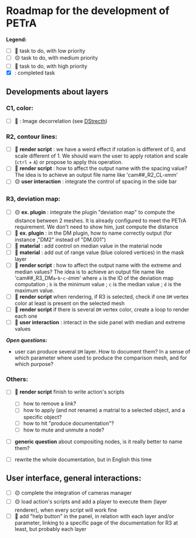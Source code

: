 # Roadmap for the development of PETrA

**Legend:**
- [ ] :large_blue_circle: task to do, with low priority
- [ ] :yellow_circle: task to do, with medium priority
- [ ] :red_circle: task to do, with high priority
- [x] : completed task

## Developments about layers
### C1, color:
- [ ] :large_blue_circle: : Image decorrelation (see [DStrecth](http://www.dstretch.com/))
 
### R2, contour lines:
- [ ] :red_circle: **render script** : we have a weird effect if rotation is different of 0, and scale different of 1. We should warn the user to apply rotation and scale (`ctrl` + `A`) or propose to apply this operation.
- [ ] :red_circle: **render script** : how to affect the output name with the spacing value? The idea is to achieve an output file name like 'cam##_R2_CL-xmm'
- [ ] :yellow_circle: **user interaction** : integrate the control of spacing in the side bar
 
### R3, deviation map:
- [ ] :yellow_circle: **ex. plugin** : integrate the plugin "deviation map" to compute the distance between 2 meshes. It is already configured to meet the PETrA requirement. We don't need to show him, just compute the distance
- [ ] :red_circle: **ex. plugin** : in the DM plugin, how to name correctly output (for instance ,"DM2" instead of "DM.001")
- [ ] :red_circle: **material** : add control on median value in the material node
- [ ] :red_circle: **material** : add out of range value (blue colored vertices) in the mask layer
- [ ] :red_circle: **render script** : how to affect the output name with the extreme and median values? The idea is to achieve an output file name like 'cam##_R3_DM`a`-`b`-`c`-`d`mm' where `a` is the ID of the deviation map computation ; `b` is the minimum value ; `c` is the median value ; `d` is the maximum value.
- [ ] :large_blue_circle: **render script** when rendering, if R3 is selected, check if one `DM` vertex color at least is present on the selected mesh
- [ ] :large_blue_circle: **render script** if there is several `DM` vertex color, create a loop to render each one
- [ ] :large_blue_circle: **user interaction** : interact in the side panel with median and extreme values

**_Open questions:_**
- user can produce several `DM` layer. How to document them? In a sense of which parameter where used to produce the comparison mesh, and for which purpose?
 
### Others:
- [ ] :red_circle: **render script** finish to write action's scripts
  - [ ] how to remove a link?
  - [ ] how to apply (and not rename) a matrial to a selected object, and a specific object?
  - [ ] how to hit "produce documentation"?
  - [ ] how to mute and unmute a node?
- [ ] **generic question** about compositing nodes, is it really better to name them?
- [ ] rewrite the whole documentation, but in English this time


## User interface, general interactions:
- [ ] :yellow_circle: complete the integration of cameras manager
- [ ] :yellow_circle: load action's scripts and add a player to execute them (layer renderer), when every script will work fine
- [ ] :large_blue_circle: add "help button" in the panel, in relation with each layer and/or parameter, linking to a specific page of the documentation for R3 at least, but probably each layer

